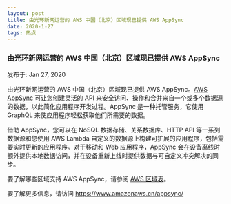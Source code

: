 ```yaml
---
layout: post
title: 由光环新网运营的 AWS 中国（北京）区域现已提供 AWS AppSync
date: 2020-1-27 
tags: 热点    
---
```


### 由光环新网运营的 AWS 中国（北京）区域现已提供 AWS AppSync

发布于: Jan 27, 2020

由光环新网运营的 AWS 中国（北京）区域现已提供 AWS AppSync。[AWS AppSync](https://www.amazonaws.cn/appsync/) 可让您创建灵活的 API 来安全访问、操作和合并来自一个或多个数据源的数据，以此简化应用程序开发过程。AppSync 是一种托管服务，它使用 GraphQL 来使应用程序轻松获取他们所需要的数据。 

借助 AppSync，您可以在 NoSQL 数据存储、关系数据库、HTTP API 等一系列数据源和您使用 AWS Lambda 自定义的数据源上构建可扩展的应用程序，包括需要实时更新的应用程序。对于移动和 Web 应用程序，AppSync 会在设备离线时额外提供本地数据访问，并在设备重新上线时提供数据与可自定义冲突解决的同步。 

要了解哪些区域支持 AWS AppSync，请参阅 [AWS 区域表](https://www.amazonaws.cn/about-aws/regional-product-services/)。 

要了解更多信息，请访问 https://www.amazonaws.cn/appsync/ 





